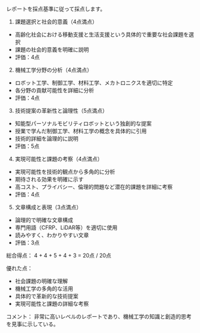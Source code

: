 レポートを採点基準に従って採点します。

1. 課題選択と社会的意義（4点満点）
- 高齢化社会における移動支援と生活支援という具体的で重要な社会課題を選択
- 課題の社会的意義を明確に説明
- 評価：4点

2. 機械工学分野の分析（4点満点）
- ロボット工学、制御工学、材料工学、メカトロニクスを適切に特定
- 各分野の貢献可能性を詳細に分析
- 評価：4点

3. 技術提案の革新性と論理性（5点満点）
- 知能型パーソナルモビリティロボットという独創的な提案
- 授業で学んだ制御工学、材料工学の概念を具体的に引用
- 技術的詳細を論理的に説明
- 評価：5点

4. 実現可能性と課題の考察（4点満点）
- 実現可能性を技術的観点から多角的に分析
- 期待される効果を明確に示す
- 高コスト、プライバシー、倫理的問題など潜在的課題を詳細に考察
- 評価：4点

5. 文章構成と表現（3点満点）
- 論理的で明確な文章構成
- 専門用語（CFRP、LiDAR等）を適切に使用
- 読みやすく、わかりやすい文章
- 評価：3点

総合得点：
4 + 4 + 5 + 4 + 3 = 20点 / 20点

優れた点：
- 社会課題の明確な理解
- 機械工学の多角的な活用
- 具体的で革新的な技術提案
- 実現可能性と課題の詳細な考察

コメント：
非常に高いレベルのレポートであり、機械工学の知識と創造的思考を見事に示している。